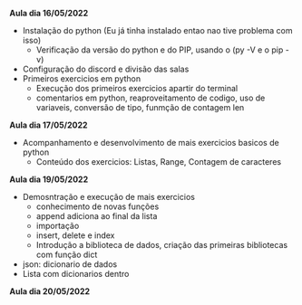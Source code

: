 **Aula dia 16/05/2022**

- Instalação do python (Eu já tinha instalado entao nao tive problema com isso)
    - Verificação da versão do python e do PIP, usando o (py -V e o pip -v)
- Configuração do discord e divisão das salas  
- Primeiros exercicios em python
    - Execução dos primeiros exercicios apartir do terminal
    - comentarios em python, reaproveitamento de codigo, uso de variaveis, conversão de tipo, funmção de contagem len

**Aula dia 17/05/2022**

- Acompanhamento e desenvolvimento de mais exercicios basicos de python
    - Conteúdo dos exercicios: Listas, Range, Contagem de caracteres

**Aula dia 19/05/2022**
- Demosntração e execução de mais exercicios
    - conhecimento de novas funções
    - append adiciona ao final da lista
    - importação
    - insert, delete e index
    - Introdução a biblioteca de dados, criação das primeiras bibliotecas com função dict
- json: dicionario de dados
- Lista com dicionarios dentro

**Aula dia 20/05/2022**
